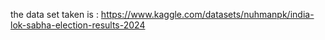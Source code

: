 the data set taken is :
https://www.kaggle.com/datasets/nuhmanpk/india-lok-sabha-election-results-2024
